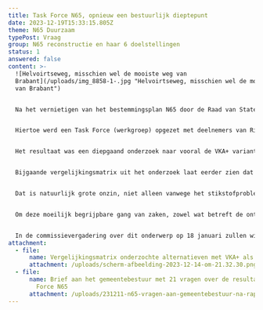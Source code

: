 ```yaml
---
title: Task Force N65, opnieuw een bestuurlijk dieptepunt
date: 2023-12-19T15:33:15.805Z
theme: N65 Duurzaam
typePost: Vraag
group: N65 reconstructie en haar 6 doelstellingen
status: 1
answered: false
content: >-
  ![Helvoirtseweg, misschien wel de mooiste weg van
  Brabant](/uploads/img_8858-1-.jpg "Helvoirtseweg, misschien wel de mooiste weg
  van Brabant")


  Na het vernietigen van het bestemmingsplan N65 door de Raad van State eind 2022 (gebaseerd op de VKA+ alternatief met een halfverdiepte bak), besloot het gemeentebestuur onderzoek te doen naar de overblijvende mogelijkheden. Hierbij heeft de gemeenteraad uitdrukkelijk aangegeven dat er gekeken moest worden naar alternatieven die in het belang van de inwoners zijn.


  Hiertoe werd een Task Force (werkgroep) opgezet met deelnemers van Rijk (Rijkswaterstaat), Provincie en de gemeente Vught. Deze werkgroep sloot participatie van meet af aan uit. De informatiebijeenkomsten werden gekenmerkt door de mededeling: “wij kunnen niets zeggen totdat de stuurgroep over de resultaten van het onderzoek en de aanbevelingen heeft besloten”. Geen informatie dus, maar ook geen bereidheid te luisteren naar ideeën, suggesties of alternatieven.


  Het resultaat was een diepgaand onderzoek naar vooral de VKA+ variant, die nog geen jaar geleden door de Raad van State was vernietigd. Opnieuw werd, in een dik rapport, vastgesteld dat de VKA+ optie niet mogelijk was, op basis waarvan de stuurgroep ‘verrassenderwijze’ tot de conclusie kwam dat deze variant desondanks de beste optie was.


  Bijgaande vergelijkingsmatrix uit het onderzoek laat eerder zien dat het alternatief met de afwaardering naar 50 km/u de beste is, zeker voor de inwoners van Vught. Dat de VKA+ variant niet negatief werd beoordeeld is omdat deze als vergelijkingsbasis is genomen, alsof alles daaraan goed zou zijn. 


  Dat is natuurlijk grote onzin, niet alleen vanwege het stikstofprobleem. Er komen 16.000!!! voertuigen per dag bij en daarmee ook essentiële problemen met meer luchtvervuiling en gevaarlijke opritten naar de N65 waarvoor experts steeds hebben gewaarschuwd.


  Om deze moeilijk begrijpbare gang van zaken, zowel wat betreft de ontbrekende participatie als de schijnbaar onlogische conclusie, beter te kunnen begrijpen, heeft VughtParticipeert de gemeenteraad vorige week een brief gestuurd met 21 vragen (zie bijlage). Hopelijk geven de antwoorden een beter en begrijpelijk beeld van zowel de manier van werken als het trekken van de wat ons betreft voorbarige conclusie. 


  In de commissievergadering over dit onderwerp op 18 januari zullen wij op transparantie, participatie en zuivere besluitvorming aandringen. Aansluitend zullen wij u informeren over de stand van zaken, waarom het blijkbaar nodig was nóg een jaar te studeren op de VKA+oplossing en wat 12 jaar studie en €20 miljoen aan kosten per saldo hebben opgeleverd.
attachment:
  - file:
      name: Vergelijkingsmatrix onderzochte alternatieven met VKA+ als referentie
      attachment: /uploads/scherm-afbeelding-2023-12-14-om-21.32.30.png
  - file:
      name: Brief aan het gemeentebestuur met 21 vragen over de resultaat van de Task
        Force N65
      attachment: /uploads/231211-n65-vragen-aan-gemeentebestuur-na-rapport-tf.pdf
---
```

